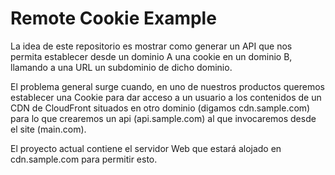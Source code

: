 # Remote Cookie Example

La idea de este repositorio es mostrar como generar un API que nos permita establecer desde un dominio A una cookie en un dominio B, llamando a una URL un subdominio de dicho dominio.

El problema general surge cuando, en uno de nuestros productos queremos establecer una Cookie para dar acceso a un usuario a los contenidos de un CDN de CloudFront situados en otro dominio (digamos cdn.sample.com) para lo que crearemos un api (api.sample.com) al que invocaremos desde el site (main.com).

El proyecto actual contiene el servidor Web que estará alojado en cdn.sample.com para permitir esto.
